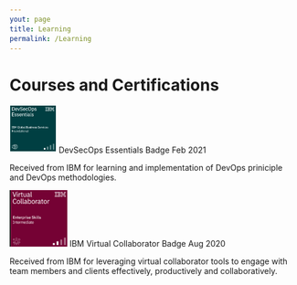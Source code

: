 ```yaml
---
yout: page
title: Learning
permalink: /Learning
---
```

# Courses and Certifications

![](https://github.com/abdhaleegit/abdhaleegit.github.io/raw/master/resource/devops.png) DevSecOps Essentials Badge Feb 2021 
	 
Received from IBM for learning and implementation of DevOps priniciple and DevOps methodologies.

![](https://github.com/abdhaleegit/abdhaleegit.github.io/raw/master/resource/virtualcolab.png) IBM Virtual Collaborator Badge Aug 2020

Received from IBM for leveraging virtual collaborator tools to engage with team members and clients effectively, productively and collaboratively.
